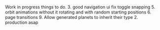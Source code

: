 Work in progress
things to do.
3. good navigation ui fix toggle snapping 
5. orbit animations without it rotating and with random starting positions 
6. page transitions
9. Allow generated planets to inherit their type
2. production asap 